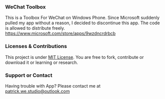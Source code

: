 ### WeChat Toolbox
This is a Toolbox For WeChat on Windows Phone. Since Microsoft suddenly pulled my app without a reason, I decided to discontinue this app. The code is allowed to distribute freely.
<https://www.microsoft.com/store/apps/9wzdncrdrbcb>

### Licenses & Contributions
This project is under [MIT License](http://ap.westudio.ml/license/mit.html). You are free to fork, contribute or download it or learning or research.


### Support or Contact
Having trouble with App? Please contact me at [patrick.we.studio@outlook.com](mailto:patrick.we.studio@outlook.com)
